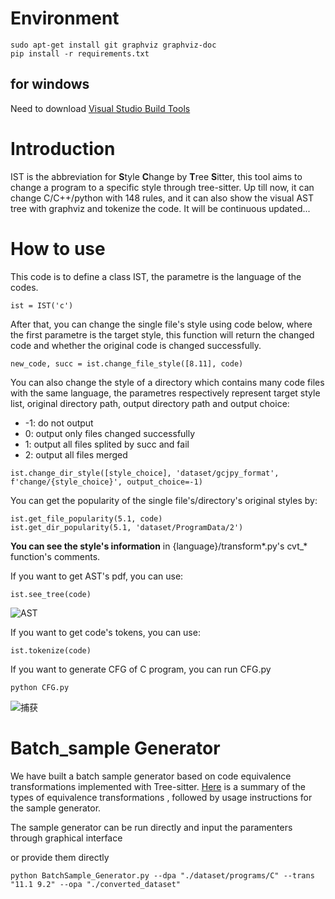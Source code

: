 # Environment

```
sudo apt-get install git graphviz graphviz-doc
pip install -r requirements.txt
```

## for windows

Need to download [Visual Studio Build Tools](https://visualstudio.microsoft.com/zh-hans/visual-cpp-build-tools/)

# Introduction

IST is the abbreviation for **S**tyle **C**hange by **T**ree **S**itter, this tool aims to change a program to a specific style through tree-sitter.
Up till now, it can change C/C++/python with 148 rules, and it can also show the visual AST tree with graphviz and tokenize the code.
It will be continuous updated...

# How to use

This code is to define a class IST, the parametre is the language of the codes.

```
ist = IST('c')
```

After that, you can change the single file's style using code below, where the first parametre is the target style, this function will return the changed code and whether the original code is changed successfully.

```
new_code, succ = ist.change_file_style([8.11], code)
```

You can also change the style of a directory which contains many code files with the same language, the parametres respectively represent target style list, original directory path, output directory path and output choice:

- -1: do not output
- 0: output only files changed successfully
- 1: output all files splited by succ and fail
- 2: output all files merged

```
ist.change_dir_style([style_choice], 'dataset/gcjpy_format', f'change/{style_choice}', output_choice=-1)
```

You can get the popularity of the single file's/directory's original styles by:

```
ist.get_file_popularity(5.1, code)
ist.get_dir_popularity(5.1, 'dataset/ProgramData/2')
```

**You can see the style's information** in {language}/transform\*.py's cvt\_\* function's comments.

If you want to get AST's pdf, you can use:

```
ist.see_tree(code)
```

![AST](https://github.com/user-attachments/assets/870462d9-2d37-47a3-b81c-058f1d36562d)


If you want to get code's tokens, you can use:

```
ist.tokenize(code)
```

If you want to generate CFG of C program, you can run CFG.py

```
python CFG.py
```

![捕获](https://github.com/rebibabo/SCTS/assets/80667434/ef06409b-4cb9-45ed-be69-4b28760546ce)


# Batch_sample Generator 
We have built a batch sample generator based on code equivalence transformations implemented with Tree-sitter. [Here](./Conversion_type.md) is a summary of the types of equivalence transformations
, followed by usage instructions for the sample generator.

The sample generator can be run directly and input the paramenters through graphical interface

or provide them directly

```
python BatchSample_Generator.py --dpa "./dataset/programs/C" --trans "11.1 9.2" --opa "./converted_dataset" 
```
